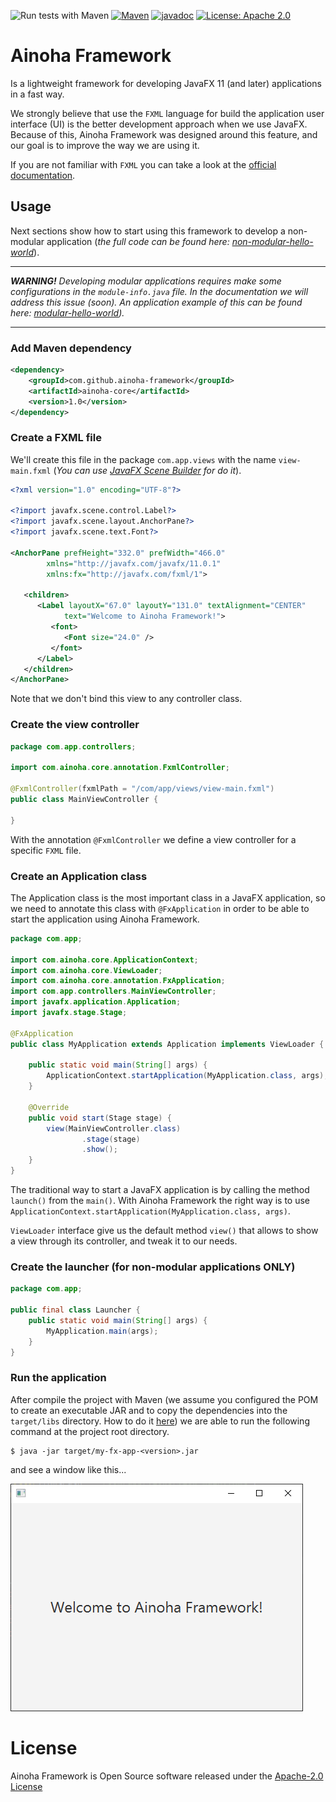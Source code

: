 ![Run tests with Maven](https://github.com/ainoha-framework/ainoha-core/workflows/Run%20tests%20with%20Maven/badge.svg?branch=master&event=push)
[![Maven](https://img.shields.io/maven-central/v/com.github.ainoha-framework/ainoha-core.svg)](https://repo1.maven.org/maven2/com/github/ainoha-framework/ainoha-core)
[![javadoc](https://javadoc.io/badge2/com.github.ainoha-framework/ainoha-core/javadoc.svg)](https://javadoc.io/doc/com.github.ainoha-framework/ainoha-core)
[![License: Apache 2.0](https://img.shields.io/badge/License-Apache%202.0-yellow.svg)](https://opensource.org/licenses/Apache-2.0)

# Ainoha Framework
Is a lightweight framework for developing JavaFX 11 (and later) applications in a fast way.

We strongly believe that use the `FXML` language for build the application user interface (UI)
is the better development approach when we use JavaFX. Because of this, Ainoha Framework was
designed around this feature, and our goal is to improve the way we are using it.

If you are not familiar with `FXML` you can take a look at the
[official documentation](https://openjfx.io/javadoc/11/javafx.fxml/javafx/fxml/doc-files/introduction_to_fxml.html).

## Usage
Next sections show how to start using this framework to develop a non-modular application
(*the full code can be found here:
[non-modular-hello-world](https://github.com/ainoha-framework/examples/tree/master/hello-world/non-modular-hello-world)*).

---

***WARNING!***
*Developing modular applications requires make some configurations in the `module-info.java`
file. In the documentation we will address this issue (soon). An application example of this
can be found here:
[modular-hello-world](https://github.com/ainoha-framework/examples/tree/master/hello-world/modular-hello-world)).*

---

### Add Maven dependency
```xml
<dependency>
    <groupId>com.github.ainoha-framework</groupId>
    <artifactId>ainoha-core</artifactId>
    <version>1.0</version>
</dependency>
```

### Create a FXML file
We'll create this file in the package `com.app.views` with the name `view-main.fxml` (*You can
use [JavaFX Scene Builder](https://gluonhq.com/products/scene-builder/) for do it*).
```xml
<?xml version="1.0" encoding="UTF-8"?>

<?import javafx.scene.control.Label?>
<?import javafx.scene.layout.AnchorPane?>
<?import javafx.scene.text.Font?>

<AnchorPane prefHeight="332.0" prefWidth="466.0"
        xmlns="http://javafx.com/javafx/11.0.1"
        xmlns:fx="http://javafx.com/fxml/1">

   <children>
      <Label layoutX="67.0" layoutY="131.0" textAlignment="CENTER"
            text="Welcome to Ainoha Framework!">
         <font>
            <Font size="24.0" />
         </font>
      </Label>
   </children>
</AnchorPane>
```
Note that we don't bind this view to any controller class.

### Create the view controller
```java
package com.app.controllers;

import com.ainoha.core.annotation.FxmlController;

@FxmlController(fxmlPath = "/com/app/views/view-main.fxml")
public class MainViewController {

}
```
With the annotation `@FxmlController` we define a view controller for a specific `FXML` file.

### Create an Application class
The Application class is the most important class in a JavaFX application, so we need to annotate
this class with `@FxApplication` in order to be able to start the application using Ainoha
Framework.
```java
package com.app;

import com.ainoha.core.ApplicationContext;
import com.ainoha.core.ViewLoader;
import com.ainoha.core.annotation.FxApplication;
import com.app.controllers.MainViewController;
import javafx.application.Application;
import javafx.stage.Stage;

@FxApplication
public class MyApplication extends Application implements ViewLoader {

    public static void main(String[] args) {
        ApplicationContext.startApplication(MyApplication.class, args);
    }

    @Override
    public void start(Stage stage) {
        view(MainViewController.class)
                .stage(stage)
                .show();
    }
}
```
The traditional way to start a JavaFX application is by calling the method `launch()` from
the `main()`. With Ainoha Framework the right way is to use
`ApplicationContext.startApplication(MyApplication.class, args)`.

`ViewLoader` interface give us the default method `view()` that allows to show a view through
its controller, and tweak it to our needs.

### Create the launcher (for non-modular applications ONLY)
```java
package com.app;

public final class Launcher {
    public static void main(String[] args) {
        MyApplication.main(args);
    }
}
```

### Run the application
After compile the project with Maven (we assume you configured the POM to create an executable
JAR and to copy the dependencies into the `target/libs` directory. How to do it
[here](https://www.baeldung.com/executable-jar-with-maven)) we are able to run the following
command at the project root directory.
```
$ java -jar target/my-fx-app-<version>.jar
```

and see a window like this...

![ViewMain](docs/images/view-main.png)

# License
Ainoha Framework is Open Source software released under the [Apache-2.0 License](LICENSE)
